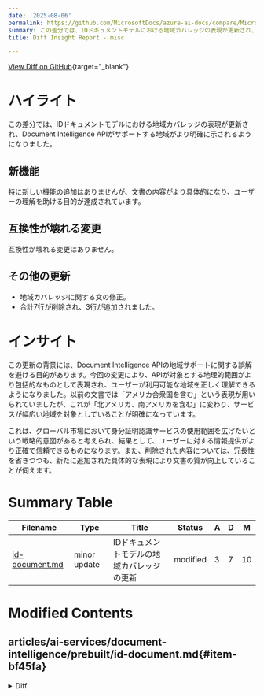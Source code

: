 ```yaml
---
date: '2025-08-06'
permalink: https://github.com/MicrosoftDocs/azure-ai-docs/compare/MicrosoftDocs:88b6cf1...MicrosoftDocs:10d2435
summary: この差分では、IDドキュメントモデルにおける地域カバレッジの表現が更新され、Document Intelligence APIがサポートする地域が明確に示されました。新機能の追加はなく、文書の内容が具体的になり、ユーザーの理解を助けています。互換性が壊れる変更もなく、地域カバレッジに関する文が修正され、行数の調整も行われました。この変更は、APIの地理的範囲を包括的に表現し、ユーザーが地域を正しく理解できるようにすることを目的としています。結果として、情報の正確性と信頼性が向上しています。
title: Diff Insight Report - misc

---
```


[View Diff on GitHub](https://github.com/MicrosoftDocs/azure-ai-docs/compare/MicrosoftDocs:88b6cf1...MicrosoftDocs:10d2435){target="_blank"}

# ハイライト
この差分では、IDドキュメントモデルにおける地域カバレッジの表現が更新され、Document Intelligence APIがサポートする地域がより明確に示されるようになりました。

## 新機能
特に新しい機能の追加はありませんが、文書の内容がより具体的になり、ユーザーの理解を助ける目的が達成されています。

## 互換性が壊れる変更
互換性が壊れる変更はありません。

## その他の更新
- 地域カバレッジに関する文の修正。
- 合計7行が削除され、3行が追加されました。

# インサイト
この更新の背景には、Document Intelligence APIの地域サポートに関する誤解を避ける目的があります。今回の変更により、APIが対象とする地理的範囲がより包括的なものとして表現され、ユーザーが利用可能な地域を正しく理解できるようになりました。以前の文書では「アメリカ合衆国を含む」という表現が用いられていましたが、これが「北アメリカ、南アメリカを含む」に変わり、サービスが幅広い地域を対象としていることが明確になっています。

これは、グローバル市場において身分証明認識サービスの使用範囲を広げたいという戦略的意図があると考えられ、結果として、ユーザーに対する情報提供がより正確で信頼できるものになります。また、削除された内容については、冗長性を省きつつも、新たに追加された具体的な表現により文書の質が向上していることが伺えます。

# Summary Table
|  Filename  | Type |    Title    | Status | A  | D  | M  |
|------------|------|-------------|--------|----|----|----|
| [id-document.md](#item-bf45fa) | minor update | IDドキュメントモデルの地域カバレッジの更新 | modified | 3 | 7 | 10 | 


# Modified Contents
## articles/ai-services/document-intelligence/prebuilt/id-document.md{#item-bf45fa}

<details>
<summary>Diff</summary>
````diff
@@ -34,21 +34,17 @@ ms.custom: references.regions
 
 > [!NOTE]
 >
-> Document Intelligence `v4.0 2024-11-30 (GA)` API for the prebuilt Identity document (ID) model now supports identification documents from all regions worldwide, including expanded coverage across the United States, Asia, Europe, Africa, and Oceania.
->
+> Document Intelligence `v4.0 2024-11-30 (GA)` API for the prebuilt Identity document (ID) model now supports identification documents from all regions worldwide, including expanded coverage across North America, South America, Asia, Europe, Africa, and Oceania.
 
-> [!NOTE]
->
-> Document Intelligence Identity document (ID) model combines Optical Character Recognition (OCR) with deep learning models to analyze and extract key information from identity documents. The API analyzes identity documents (including the following) and returns a structured JSON data representation.
+Document Intelligence Identity document (ID) model combines Optical Character Recognition (OCR) with deep learning models to analyze and extract key information from identity documents. The API analyzes identity documents (including the following) and returns a structured JSON data representation.
 
 | Region | Document types |
 |--------|----------------|
 |Worldwide|Passport Book, Passport Card|
 |United States|Driver License, Identification Card, Residency Permit (Green card), Social Security Card, Military ID|
-|Europe|Driver License, Identification Card, Residency Permit|
 |India|Driver License, PAN Card, Aadhaar Card|
-|Canada|Driver License, Identification Card, Residency Permit (Maple Card)|
 |Australia|Driver License, Photo Card, Key-pass ID (including digital version)|
+|Other|Driver License, Identification Card, Residency Permit|
 
 ::: moniker-end
 
````
</details>

### Summary

```json
{
    "modification_type": "minor update",
    "modification_title": "IDドキュメントモデルの地域カバレッジの更新"
}
```

### Explanation
この差分では、IDドキュメントモデルに関する文書に minor update が実施されました。主な変更点は、Document Intelligence APIが全世界の身分証明書をサポートすることを明確にするために、地域カバレッジに関する表現の調整が行われたことです。

具体的には、「アメリカ合衆国を含む」から「北アメリカ、南アメリカを含む」という記載に変更され、地域のカバレッジがより正確に反映されています。この更新により、二つの地域名が明記され、推奨される文書内の情報がより具体的かつ包括的な内容になっています。

また、7行の削除と3行の追加がありましたが、内容の一部が削除される一方で重要な情報が明確化されたことで、ドキュメントの質が向上しています。この変更は、ユーザーがDocument Intelligence APIを利用する際の理解をより助けることを目的としています。


